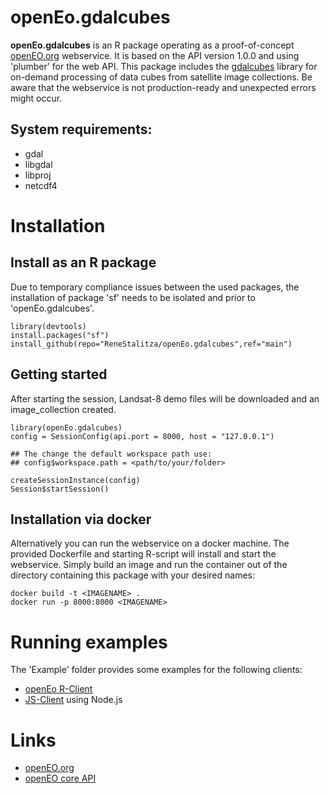 # openEo.gdalcubes

**openEo.gdalcubes** is an R package operating as a proof-of-concept [openEO.org](http://openeo.org/) webservice. It is based on the API version 1.0.0 and using 'plumber' for the web API. This package includes the [gdalcubes](https://github.com/appelmar/gdalcubes) library for on-demand processing of data cubes from satellite image collections. Be aware that the webservice is not production-ready and unexpected errors might occur.

## System requirements:
* gdal
* libgdal
* libproj
* netcdf4

# Installation
## Install as an R package
Due to temporary compliance issues between the used packages, the installation of package 'sf' needs to be isolated and prior to 'openEo.gdalcubes'.
```
library(devtools)
install.packages("sf")
install_github(repo="ReneStalitza/openEo.gdalcubes",ref="main")
```

## Getting started
After starting the session, Landsat-8 demo files will be downloaded and an image_collection created.
```
library(openEo.gdalcubes)
config = SessionConfig(api.port = 8000, host = "127.0.0.1")

## The change the default workspace path use:
## config$workspace.path = <path/to/your/folder>

createSessionInstance(config)
Session$startSession()

```

## Installation via docker
Alternatively you can run the webservice on a docker machine. The provided Dockerfile and starting R-script will install and start the webservice. Simply build an image and run the container out of the directory containing this package with your desired names:
```
docker build -t <IMAGENAME> .
docker run -p 8000:8000 <IMAGENAME>
```

# Running examples
The 'Example' folder provides some examples for the following clients:
* [openEo R-Client](https://github.com/Open-EO/openeo-r-client)
* [JS-Client](https://github.com/Open-EO/openeo-js-client) using Node.js


# Links
* [openEO.org](http://openeo.org/)
* [openEO core API](https://api.openeo.org/)
